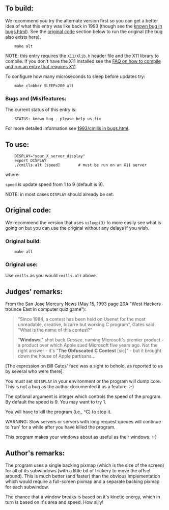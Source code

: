 ## To build:

We recommend you try the alternate version first so you can get a better idea of what
this entry was like back in 1993 (though see the [known bug in
bugs.html](../../bugs.html#1993_cmills)). See the [original code](#original-code)
section below to run the original (the bug also exists here).

``` <!---sh-->
    make alt
```

NOTE: this entry requires the `X11/Xlib.h` header file and the X11 library to
compile. If you don't have the X11 installed see the [FAQ on how to compile and
run an entry that requires X11](../../faq.html#X11).

To configure how many microseconds to sleep before updates try:

``` <!---sh-->
    make clobber SLEEP=200 alt
```


### Bugs and (Mis)features:

The current status of this entry is:

```
    STATUS: known bug - please help us fix
```

For more detailed information see [1993/cmills in bugs.html](../../bugs.html#1993_cmills).


## To use:

``` <!---sh-->
    DISPLAY="your_X_server_display"
    export DISPLAY
    ./cmills.alt [speed]        # must be run on an X11 server
```

where:

`speed` is update speed from 1 to 9 (default is 9).


NOTE: in most cases `DISPLAY` should already be set.


## Original code:

We recommend the version that uses `usleep(3)` to more easily see what is going
on but you can use the original without any delays if you wish.


### Original build:

``` <!---sh-->
    make all
```


### Original use:

Use `cmills` as you would `cmills.alt` above.


## Judges' remarks:

From the San Jose Mercury News (May 15, 1993 page 20A "West Hackers
trounce East in computer quiz game"):

> "Since 1984, a contest has been held on Usenet for the most unreadable,
creative, bizarre but working C program", Gates said. "What is the name of this
contest?"
>
> "**Windows**," shot back _Gassee_, naming Microsoft's premier product - a
product over which Apple sued Microsoft five years ago. Not the right answer -
it's "**The Obfuscated C Contest** [sic]" - but it brought down the house of Apple
partisans...

[The expression on Bill Gates' face was a sight to behold, as reported
to us by several who were there].

You must set `$DISPLAY` in your environment or the program will
dump core.  This is not a bug as the author documented it as
a feature.  :-)

The optional argument is integer which controls the speed of the
program.  By default the speed is 9.  You may want to try 1.

You will have to kill the program (i.e., ^C) to stop it.

WARNING: Slow servers or servers with long request queues will
continue to 'run' for a while after you have killed
the program.

This program makes your windows about as useful as their windows. :-)


## Author's remarks:

The program uses a single backing pixmap (which is the size of the
screen) for all of its subwindows (with a little bit of trickery to
move the offset around).  This is much better (and faster) than the
obvious implementation which would require a full-screen pixmap and
a separate backing pixmap for each subwindow.

The chance that a window breaks is based on it's kinetic energy,
which in turn is based on it's area and speed.  How silly!


<!--

    Copyright © 1984-2024 by Landon Curt Noll. All Rights Reserved.

    You are free to share and adapt this file under the terms of this license:

        Creative Commons Attribution-ShareAlike 4.0 International (CC BY-SA 4.0)

    For more information, see:

        https://creativecommons.org/licenses/by-sa/4.0/

-->
